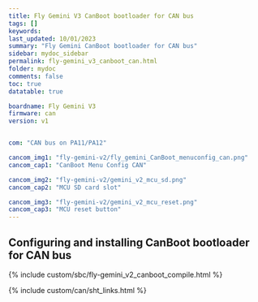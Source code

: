 ```yaml
---
title: Fly Gemini V3 CanBoot bootloader for CAN bus
tags: []
keywords: 
last_updated: 10/01/2023
summary: "Fly Gemini CanBoot bootloader for CAN bus"
sidebar: mydoc_sidebar
permalink: fly-gemini_v3_canboot_can.html
folder: mydoc
comments: false
toc: true
datatable: true

boardname: Fly Gemini V3
firmware: can
version: v1


com: "CAN bus on PA11/PA12"

cancom_img1: "fly-gemini-v2/fly_gemini_CanBoot_menuconfig_can.png"
cancom_cap1: "CanBoot Menu Config CAN"

cancom_img2: "fly-gemini-v2/gemini_v2_mcu_sd.png"
cancom_cap2: "MCU SD card slot"

cancom_img3: "fly-gemini-v2/gemini_v2_mcu_reset.png"
cancom_cap3: "MCU reset button"
---
```


## Configuring and installing CanBoot bootloader for CAN bus

{% include custom/sbc/fly-gemini_v2_canboot_compile.html %}

{% include custom/can/sht_links.html %}